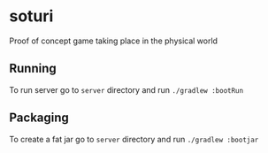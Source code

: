 # soturi
Proof of concept game taking place in the physical world

## Running
To run server go to `server` directory and run `./gradlew :bootRun`

## Packaging
To create a fat jar go to `server` directory and run `./gradlew :bootjar`

